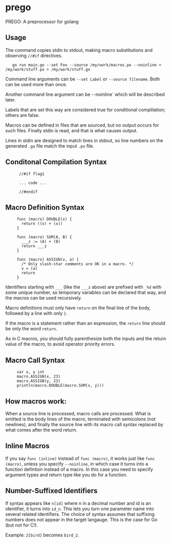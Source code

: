 # prego
PREGO:  A preprocessor for golang

## Usage
The command copies stdin to stdout,
making macro substitutions and observing `//#if` directives.
```
   go run main.go --set Foo --source /my/work/macros.po --noinline < /my/work/stuff.po > /my/work/stuff.go
```
Command line arguments can be `--set Label` or `--source filename`.
Both can be used more than once.

Another command line argument can be  --noinline` which will be described later.

Labels that are set this way are considered true for conditional complilation; others are false.

Macros can be defined in files that are sourced, but no output occurs for such files.
Finally stdin is read, and that is what causes output.

Lines in stdin are designed to match lines in stdout,
so line numbers on the generated `.go` file match the input `.po` file.


## Conditonal Compilation Syntax

```
      //#if flag1

      ... code ...

      //#endif
```

## Macro Definition Syntax

```
     func (macro) DOUBLE(x) {
       return ((x) + (x))
     }

     func (macro) SUM(A, B) {
       ___z := (A) + (B)
       return ___z
     }

     func (macro) ASSIGN(v, a) {
       /* Only slash-star comments are OK in a macro. */
       v = (a)
       return
     }
```

Identifiers starting with `___` (like the `___z` above)
are prefixed with `_%d` with some unique number, so temporary
variables can be declared that way, and the macros can be used
recursively.

Macro definitions must only have `return` on the final line
of the body, followed by a line with only `}`.

If the macro is a statement rather than an expression,
the `return` line should be only the word `return`.

As in C macros, you should fully parenthesize both the inputs
and the return value of the macro, to avoid operator priority errors.

## Macro Call Syntax

```
     var x, y int
     macro.ASSIGN(x, 23)
     macro.ASSIGN(y, 23)
     println(macro.DOUBLE(macro.SUM(x, y)))

```

## How macros work:

When a source line is processed, macro calls are processed.
What is emitted is the body lines of the macro, terminated with
semicolons (not newlines), and finally the source line with its
macro call syntax replaced by what comes after the word return.

## Inline Macros

If you say `func (inline)` instead of `func (macro)`,
it works just like `func (macro)`, unless you specify `--noinline`,
in which case it turns into a function defintion instead of a macro.
In this case you need to specify argument types and return type
like you do for a function.

## Number-Suffixed Identifiers

If syntax appears like `n[id]` where n in a decimal number and id
is an identifier, it turns into `id_n`.  This lets you turn one
parameter name into several related identifiers.  The choice of syntax
assumes that suffixing numbers does not appear in the target
langauge.  This is the case for Go (but not for C!).

Example:  `2[bird]` becomes `bird_2`.
